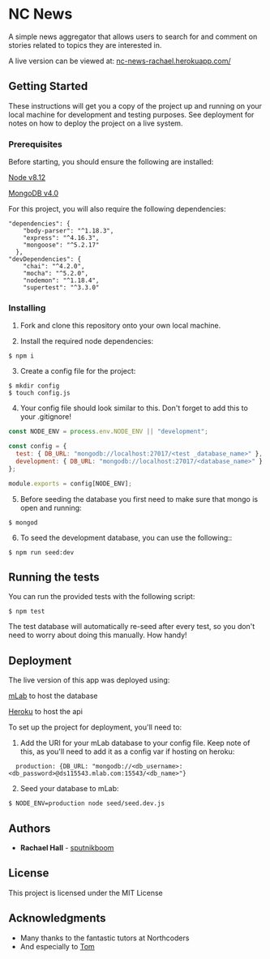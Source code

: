# NC News

A simple news aggregator that allows users to search for and comment on stories related to topics they are interested in.

A live version can be viewed at: [nc-news-rachael.herokuapp.com/](nc-news-rachael.herokuapp.com/)

## Getting Started

These instructions will get you a copy of the project up and running on your local machine for development and testing purposes. See deployment for notes on how to deploy the project on a live system.

### Prerequisites

Before starting, you should ensure the following are installed:

[Node v8.12](https://nodejs.org)

[MongoDB v4.0](https://www.mongodb.com)

For this project, you will also require the following dependencies:

```
"dependencies": {
    "body-parser": "^1.18.3",
    "express": "^4.16.3",
    "mongoose": "^5.2.17"
  },
"devDependencies": {
    "chai": "^4.2.0",
    "mocha": "^5.2.0",
    "nodemon": "^1.18.4",
    "supertest": "^3.3.0"
```

### Installing

1. Fork and clone this repository onto your own local machine.

2. Install the required node dependencies:

```
$ npm i
```

3. Create a config file for the project:

```
$ mkdir config
$ touch config.js
```

4. Your config file should look similar to this. Don't forget to add this to your .gitignore!

```js
const NODE_ENV = process.env.NODE_ENV || "development";

const config = {
  test: { DB_URL: "mongodb://localhost:27017/<test _database_name>" },
  development: { DB_URL: "mongodb://localhost:27017/<database_name>" }
};

module.exports = config[NODE_ENV];
```

5. Before seeding the database you first need to make sure that mongo is open and running:
```
$ mongod
```

6. To seed the development database, you can use the following::
```
$ npm run seed:dev
```

## Running the tests

You can run the provided tests with the following script:

```
$ npm test
```

The test database will automatically re-seed after every test, so you don't need to worry about doing this manually. How handy!


## Deployment

The live version of this app was deployed using:

[mLab](https://mlab.com)
to host the database

[Heroku](https://heroku.com)
to host the api

To set up the project for deployment, you'll need to:

1. Add the URI for your mLab database to your config file. Keep note of this, as you'll need to add it as a config var if hosting on heroku:

```
  production: {DB_URL: "mongodb://<db_username>:<db_password>@ds115543.mlab.com:15543/<db_name>"}
```

2. Seed your database to mLab:

```
$ NODE_ENV=production node seed/seed.dev.js
```

## Authors

- **Rachael Hall** - [sputnikboom](https://github.com/sputnikboom)

## License

This project is licensed under the MIT License

## Acknowledgments

- Many thanks to the fantastic tutors at Northcoders
- And especially to [Tom](https://github.com/tomosim)
